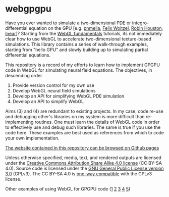 # webgpgpu

Have you ever wanted to simulate a two-dimensional PDE or integro-differential equation on the GPU [e.g. 
[pnmeila](https://www.chromeexperiments.com/experiment/gray-scott-simulation),
[Felix Woitzel](http://webglplayground.net/gallery),
[Robin Houston](https://bl.ocks.org/robinhouston/ed597847175cf692ecce),
[Inear](http://www.inear.se/patterns/demo1/)]?
Starting from the [WebGL fundamentals](http://learningwebgl.com/blog/?p=11) tutorials, its not immediately clear how to use WebGL to accelerate two-dimensional texture-based simulations. This library contains a series of walk-through examples, starting from "hello GPU" and slowly building up to simulating partial differential equations.


This repository is a record of my efforts to learn how to implement GPGPU code in WebGL for simulating neural field equations. The objectives, in descending order

 1. Provide version control for my own use
 2. Develop WebGL neural field simulations
 3. Develop an API for simplifying WebGL PDE simulation
 4. Develop an API to simplify WebGL

Aims (3) and (4) are redundant to existing projects. In my case, code re-use and debugging other's libraries on my system is more difficult than re-implementing routines. One must learn the details of WebGL code in order to effectively use and debug such libraries. The same is true if you use the code here. These examples are best used as references from which to code your own implementation.

[The website contained in this repository can be browsed on Github pages](https://michaelerule.github.io/webgpgpu/)

Unless otherwise specified, media, text, and rendered outputs are licensed under the [Creative Commons Attribution Share Alike 4.0 license](https://choosealicense.com/licenses/cc-by-sa-4.0/) (CC BY-SA 4.0). Source code is licensed under the [GNU General Public License version 3.0](https://www.gnu.org/copyleft/gpl.html) (GPLv3). The CC BY-SA 4.0 is [one-way compatible](https://creativecommons.org/compatiblelicenses) with the GPLv3 license. 

Other examples of using WebGL for GPGPU code ([1](https://github.com/holgerl/webgl-gpgpu)
[2](https://github.com/stormcolor/webclgl)
[3](http://www.vizitsolutions.com/portfolio/webgl/gpgpu/)
[4](http://concord-consortium.github.io/lab/experiments/webgl-gpgpu/webgl.html)
[5](http://pathgl.com/documentation/gpgpu.html))
